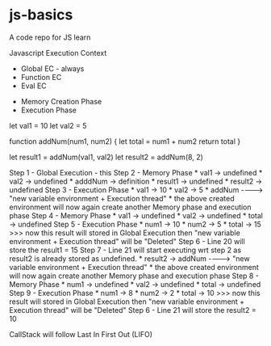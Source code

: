 # js-basics
A code repo for JS learn

Javascript Execution Context
- Global EC - always
- Function EC
- Eval EC

* Memory Creation Phase
* Execution Phase

let val1 = 10
let val2 = 5

function addNum(num1, num2) {
    let total = num1 + num2
    return total
}

let result1 = addNum(val1, val2)
let result2 = addNum(8, 2)

Step 1 - Global Execution - this
Step 2 - Memory Phase
    * val1 -> undefined
    * val2 -> undefined
    * adddNum -> definition 
    * result1 -> undefined
    * result2 -> undefined
Step 3 - Execution Phase
    * val1 -> 10
    * val2 -> 5
    * addNum ----> "new variable environment + Execution thread"
    * the above created environment will now again create another Memory phase and execution phase
Step 4 - Memory Phase
    * val1 -> undefined
    * val2 -> undefined
    * total -> undefined
Step 5 - Execution Phase
    * num1 -> 10
    * num2 -> 5
    * total -> 15 >>> now this result will stored in Global Execution then "new variable environment + Execution thread" will be "Deleted"
Step 6 - Line 20 will store the result1 = 15
Step 7 - Line 21 will start executing wrt step 2 as result2 is already stored as undefined.
    * result2 -> addNum ----> "new variable environment + Execution thread"
    * the above created environment will now again create another Memory phase and execution phase
Step 8 - Memory Phase
    * num1 -> undefined
    * val2 -> undefined
    * total -> undefined
Step 9 - Execution Phase
    * num1 -> 8
    * num2 -> 2
    * total -> 10 >>> now this result will stored in Global Execution then "new variable environment + Execution thread" will be "Deleted"
Step 6 - Line 21 will store the result2 = 10


CallStack will follow Last In First Out (LIFO)
